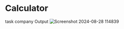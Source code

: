 # Calculator
task company
Output
![Screenshot 2024-08-28 114839](https://github.com/user-attachments/assets/9c856094-7ffd-4b0f-be36-a600321324a8)
